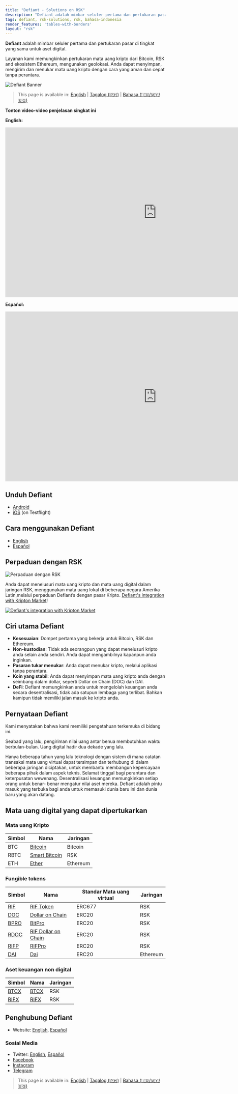 ```yaml
---
title: "Defiant - Solutions on RSK"
description: "Defiant adalah mimbar seluler pertama dan pertukaran pasar di tingkat yang sama untuk aset digital."
tags: defiant, rsk-solutions, rsk, bahasa-indonesia
render_features: 'tables-with-borders'
layout: "rsk"
---
```


**Defiant** adalah mimbar seluler pertama dan pertukaran pasar di tingkat yang sama untuk aset digital. 

Layanan kami memungkinkan pertukaran mata uang kripto dari Bitcoin, RSK and ekosistem Ethereum, mengunakan geolokasi. Anda dapat menyimpan, mengirim dan menukar mata uang kripto dengan cara yang aman dan cepat tanpa perantara.

![Defiant Banner](/assets/img/solutions/defiant/banner_bahasa.jpg)

> This page is available in: [English](/solutions/defiant/) | [Tagalog (🇵🇭)](solutions/defiant/tagalog/) | [Bahasa (🇮🇩/🇲🇾/🇸🇬)](/solutions/defiant/bahasa)

**Tonton video-video penjelasan singkat ini**

**English:**

<div class="video-container">
  <iframe width="949" height="534" src="https://youtube.com/embed/wjNjYbkRZ2A"   frameborder="0" allow="accelerometer; autoplay; encrypted-media; gyroscope; picture-in-picture" allowfullscreen></iframe>
</div>

**Español:**

<div class="video-container">
  <iframe width="949" height="534" src="https://youtube.com/embed/_s32rKrmJ0A" frameborder="0" allow="accelerometer; autoplay; encrypted-media; gyroscope; picture-in-picture" allowfullscreen></iframe>
</div>

## Unduh Defiant

- [Android](https://play.google.com/store/apps/details?id=ar.com.andinasmart.defiant&hl=en)
- [iOS](https://testflight.apple.com/join/nuboBx5F) (on Testflight)

## Cara menggunakan Defiant

- [English](https://defiantapp.tech/wp-content/uploads/2020/08/android_eng.pdf)
- [Español](https://defiantapp.tech/wp-content/uploads/2020/07/Guia-Defiant-Android.pdf )

## Perpaduan dengan RSK

![Perpaduan dengan RSK](/assets/img/solutions/defiant/defiant_rsk.jpg)

Anda dapat menelusuri mata uang kripto dan mata uang digital dalam jaringan RSK, menggunakan mata uang lokal di beberapa negara Amerika Latin,melalui perpaduan Defiant’s dengan pasar Kripto. 
[Defiant's integration with Kripton Market](/solutions/kriptonmarket/#integration-with-rsk)!

[![Defiant's integration with Kripton Market](/assets/img/solutions/kriptonmarket/integration-diagram.jpg)](/solutions/kriptonmarket/#integration-with-rsk)

## Ciri utama Defiant

- **Kesesuaian**: Dompet pertama yang bekerja untuk Bitcoin, RSK dan Ethereum.
- **Non-kustodian**: Tidak ada seorangpun yang dapat menelusuri kripto anda selain anda sendiri. Anda dapat mengambilnya kapanpun anda inginkan.
- **Pasaran tukar menukar**: Anda dapat menukar kripto, melalui aplikasi tanpa perantara.
- **Koin yang stabil**: Anda dapat menyimpan mata uang kripto anda dengan seimbang dalam dollar, seperti Dollar on Chain (DOC) dan DAI.
- **DeFi**: Defiant memungkinkan anda untuk mengelolah keuangan anda secara desentralisasi, tidak ada satupun lembaga yang terlibat. Bahkan kamipun tidak memiliki jalan masuk ke kripto anda.

## Pernyataan Defiant

Kami menyatakan bahwa kami memiliki pengetahuan terkemuka di bidang ini.

Seabad yang lalu, pengiriman nilai uang antar benua membutuhkan waktu berbulan-bulan. Uang digital hadir dua dekade yang lalu.

Hanya beberapa tahun yang lalu teknologi dengan sistem di mana catatan transaksi mata uang virtual dapat tersimpan dan terhubung di dalam beberapa jaringan diciptakan, untuk membantu membangun kepercayaan beberapa pihak dalam aspek teknis. Selamat tinggal bagi perantara  dan keterpusatan wewenang. Desentralisasi keuangan memungkinkan setiap orang untuk benar- benar mengatur nilai aset mereka. Defiant adalah pintu masuk yang terbuka bagi anda untuk memasuki dunia baru ini dan dunia baru yang akan datang. 

## Mata uang digital yang dapat dipertukarkan

### Mata uang Kripto

| Simbol | Nama | Jaringan |
| --- | --- | --- |
| BTC | [Bitcoin](https://bitcoin.org/bitcoin.pdf) | Bitcoin |
| RBTC | [Smart Bitcoin](https://developers.rsk.co/rsk/rbtc/) | RSK |
| ETH | [Ether](https://ethereum.org/en/eth/) | Ethereum |

### Fungible tokens

| Simbol | Nama | Standar Mata uang virtual | Jaringan |
| --- | --- | --- | --- |
| [RIF](https://explorer.rsk.co/address/0x2acc95758f8b5f583470ba265eb685a8f45fc9d5) | [RIF Token](https://developers.rsk.co/rif/token/) | ERC677 | RSK |
| [DOC](https://explorer.rsk.co/address/0xe700691da7b9851f2f35f8b8182c69c53ccad9db) | [Dollar on Chain](https://moneyonchain.com/doc-bitcoin-stablecoin/) | ERC20 | RSK |
| [BPRO](https://explorer.rsk.co/address/0x440cd83c160de5c96ddb20246815ea44c7abbca8) | [BitPro](https://moneyonchain.com/bpro-income-for-bitcoin-holders/) | ERC20 | RSK |
| [RDOC](https://explorer.rsk.co/address/0x2d919f19d4892381d58edebeca66d5642cef1a1f) | [RIF Dollar on Chain](https://rif.moneyonchain.com/metrics) | ERC20 | RSK |
| [RIFP](https://explorer.rsk.co/address/0xf4d27c56595ed59b66cc7f03cff5193e4bd74a61) | [RIFPro](https://rif.moneyonchain.com/metrics) | ERC20 | RSK |
| [DAI](https://etherscan.io/token/0x6b175474e89094c44da98b954eedeac495271d0f) | [Dai](https://makerdao.com/) | ERC20 | Ethereum |

### Aset keuangan non digital

| Simbol | Nama | Jaringan|
| --- | --- | --- |
| [BTCX](https://explorer.rsk.co/address/0xf773b590af754d597770937fa8ea7abdf2668370) | [BTCX](https://moneyonchain.com/btcx-leveraged-bitcoin/) | RSK |
| [RIFX](https://explorer.rsk.co/address/0xcff3fcaec2352c672c38d77cb1a064b7d50ce7e1) | [RIFX](https://rif.moneyonchain.com/metrics) | RSK |

## Penghubung Defiant

- Website: [English](https://defiantapp.tech/home/), [Español](http://www.defiantapp.tech)

### Sosial Media

- Twitter: [English](https://twitter.com/@defiantapp_EN), [Español](https://twitter.com/@defiantapp)
- [Facebook](https://facebook.com/defiantapp)
- [Instagram](https://instagram.com/defiant_app)
- [Telegram](https://t.me/DefiantES)

> This page is available in: [English](/solutions/defiant/) | [Tagalog (🇵🇭)](solutions/defiant/tagalog/) | [Bahasa (🇮🇩/🇲🇾/🇸🇬)](/solutions/defiant/bahasa)